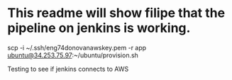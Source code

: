# This readme will show filipe that the pipeline on jenkins is working.

scp -i ~/.ssh/eng74donovanawskey.pem -r app ubuntu@34.253.75.97:~/ubuntu/provision.sh

Testing to see if jenkins connects to AWS